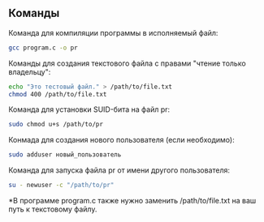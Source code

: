 ## Команды

Команда для компиляции программы в исполняемый файл:

```bash
gcc program.c -o pr
```

Команды для создания текстового файла с правами "чтение только владельцу":

```bash
echo "Это тестовый файл." > /path/to/file.txt
chmod 400 /path/to/file.txt
```

Команда для установки SUID-бита на файл pr:

```bash
sudo chmod u+s /path/to/pr
```

Конмада для создания нового пользователя (если необходимо): 

```bash
sudo adduser новый_пользователь
```

Команда для запуска файла pr от имени другого пользователя:

```bash
su - newuser -c "/path/to/pr"
```

*В программе program.c также нужно заменить /path/to/file.txt на ваш путь к текстовому файлу.

